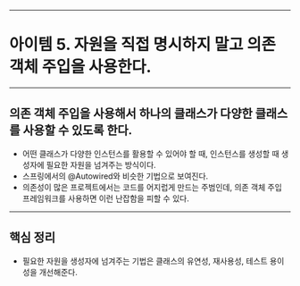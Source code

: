 
---
# 아이템 5. 자원을 직접 명시하지 말고 의존 객체 주입을 사용한다.

---
## 의존 객체 주입을 사용해서 하나의 클래스가 다양한 클래스를 사용할 수 있도록 한다.
- 어떤 클래스가 다양한 인스턴스를 활용할 수 있어야 할 때, 인스턴스를 생성할 때 생성자에 필요한 자원을 넘겨주는 방식이다.
- 스프링에서의 @Autowired와 비슷한 기법으로 보여진다.
- 의존성이 많은 프로젝트에서는 코드를 어지럽게 만드는 주범인데, 의존 객체 주입 프레임워크를 사용하면 이런 난잡함을 피할 수 있다.

---
## 핵심 정리
- 필요한 자원을 생성자에 넘겨주는 기법은 클래스의 유연성, 재사용성, 테스트 용이성을 개선해준다.


